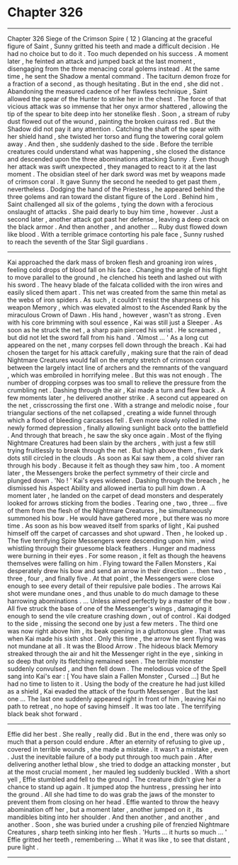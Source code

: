 
# Chapter 326


---

Chapter 326 Siege of the Crimson Spire ( 12 )
Glancing at the graceful figure of Saint , Sunny gritted his teeth and made a difficult decision .
He had no choice but to do it . Too much depended on his success .
A moment later , he feinted an attack and jumped back at the last moment , disengaging from the three menacing coral golems instead . At the same time , he sent the Shadow a mental command .
The taciturn demon froze for a fraction of a second , as though hesitating . But in the end , she did not .
Abandoning the measured cadence of her flawless technique , Saint allowed the spear of the Hunter to strike her in the chest . The force of that vicious attack was so immense that her onyx armor shattered , allowing the tip of the spear to bite deep into her stonelike flesh . Soon , a stream of ruby dust flowed out of the wound , painting the broken cuirass red .
But the Shadow did not pay it any attention . Catching the shaft of the spear with her shield hand , she twisted her torso and flung the towering coral golem away .
And then , she suddenly dashed to the side .
Before the terrible creatures could understand what was happening , she closed the distance and descended upon the three abominations attacking Sunny . Even though her attack was swift unexpected , they managed to react to it at the last moment . The obsidian steel of her dark sword was met by weapons made of crimson coral .
It gave Sunny the second he needed to get past them , nevertheless .
Dodging the hand of the Priestess , he appeared behind the three golems and ran toward the distant figure of the Lord .
Behind him , Saint challenged all six of the golems , tying the down with a ferocious onslaught of attacks . She paid dearly to buy him time , however . Just a second later , another attack got past her defense , leaving a deep crack on the black armor . And then another , and another …
Ruby dust flowed down like blood .
With a terrible grimace contorting his pale face , Sunny rushed to reach the seventh of the Star Sigil guardians .
***
Kai approached the dark mass of broken flesh and groaning iron wires , feeling cold drops of blood fall on his face . Changing the angle of his flight to move parallel to the ground , he clenched his teeth and lashed out with his sword .
The heavy blade of the falcata collided with the iron wires and easily sliced them apart . This net was created from the same thin metal as the webs of iron spiders . As such , it couldn't resist the sharpness of his weapon Memory , which was elevated almost to the Ascended Rank by the miraculous Crown of Dawn .
His hand , however , wasn't as strong . Even with his core brimming with soul essence , Kai was still just a Sleeper . As soon as he struck the net , a sharp pain pierced his wrist .
He screamed , but did not let the sword fall from his hand .
'Almost … '
As a long cut appeared on the net , many corpses fell down through the breach . Kai had chosen the target for his attack carefully , making sure that the rain of dead Nightmare Creatures would fall on the empty stretch of crimson coral between the largely intact line of archers and the remnants of the vanguard , which was embroiled in horrifying melee .
But this was not enough . The number of dropping corpses was too small to relieve the pressure from the crumbling net .
Dashing through the air , Kai made a turn and flew back . A few moments later , he delivered another strike . A second cut appeared on the net , crisscrossing the first one .
With a strange and melodic noise , four triangular sections of the net collapsed , creating a wide funnel through which a flood of bleeding carcasses fell . Even more slowly rolled in the newly formed depression , finally allowing sunlight back onto the battlefield .
And through that breach , he saw the sky once again .
Most of the flying Nightmare Creatures had been slain by the archers , with just a few still trying fruitlessly to break through the net . But high above them , five dark dots still circled in the clouds .
As soon as Kai saw them , a cold shiver ran through his body .
Because it felt as though they saw him , too .
A moment later , the Messengers broke the perfect symmetry of their circle and plunged down .
'No ! '
Kai's eyes widened .
Dashing through the breach , he dismissed his Aspect Ability and allowed inertia to pull him down . A moment later , he landed on the carpet of dead monsters and desperately looked for arrows sticking from the bodies .
Tearing one , two , three … five of them from the flesh of the Nightmare Creatures , he simultaneously summoned his bow . He would have gathered more , but there was no more time .
As soon as his bow weaved itself from sparks of light , Kai pushed himself off the carpet of carcasses and shot upward . Then , he looked up .
The five terrifying Spire Messengers were descending upon him , wind whistling through their gruesome black feathers . Hunger and madness were burning in their eyes .
For some reason , it felt as though the heavens themselves were falling on him .
Flying toward the Fallen Monsters , Kai desperately drew his bow and send an arrow in their direction … then two , three , four , and finally five .
At that point , the Messengers were close enough to see every detail of their repulsive pale bodies .
The arrows Kai shot were mundane ones , and thus unable to do much damage to these harrowing abominations .
… Unless aimed perfectly by a master of the bow .
All five struck the base of one of the Messenger's wings , damaging it enough to send the vile creature crashing down , out of control .
Kai dodged to the side , missing the second one by just a few meters .
The third one was now right above him , its beak opening in a gluttonous glee .
That was when Kai made his sixth shot . Only this time , the arrow he sent flying was not mundane at all .
It was the Blood Arrow .
The hideous black Memory streaked through the air and hit the Messenger right in the eye , sinking in so deep that only its fletching remained seen . The terrible monster suddenly convulsed , and then fell down .
The melodious voice of the Spell sang into Kai's ear :
[ You have slain a Fallen Monster , Cursed …]
But he had no time to listen to it .
Using the body of the creature he had just killed as a shield , Kai evaded the attack of the fourth Messenger .
But the last one …
The last one suddenly appeared right in front of him , leaving Kai no path to retreat , no hope of saving himself .
It was too late .
The terrifying black beak shot forward .
***
Effie did her best . She really , really did .
But in the end , there was only so much that a person could endure .
After an eternity of refusing to give up , covered in terrible wounds , she made a mistake . It wasn't a mistake , even .
Just the inevitable failure of a body put through too much pain .
After delivering another lethal blow , she tried to dodge an attacking monster , but at the most crucial moment , her mauled leg suddenly buckled .
With a short yell , Effie stumbled and fell to the ground .
The creature didn't give her a chance to stand up again . It jumped atop the huntress , pressing her into the ground . All she had time to do was grab the jaws of the monster to prevent them from closing on her head .
Effie wanted to throw the heavy abomination off her , but a moment later , another jumped on it , its mandibles biting into her shoulder . And then another , and another , and another .
Soon , she was buried under a crushing pile of frenzied Nightmare Creatures , sharp teeth sinking into her flesh .
'Hurts … it hurts so much … '
Effie gritted her teeth , remembering …
What it was like , to see that distant , pure light .

---

